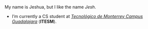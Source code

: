 <!--
**J35HN/J35HN** is a ✨ _special_ ✨ repository because its `README.md` (this file) appears on your GitHub profile.

Here are some ideas to get you started:

- 🔭 I’m currently working on ...
- 🌱 I’m currently learning ...
- 👯 I’m looking to collaborate on ...
- 🤔 I’m looking for help with ...
- 💬 Ask me about ...
- 📫 How to reach me: ...
- 😄 Pronouns: ...
- ⚡ Fun fact: ...
-->
<!--![banner](https://user-images.githubusercontent.com/72514826/224431446-60496e02-1863-43a6-ae85-b19b5c1d984d.png)-->

<!--
<div align="center">
 <a href = "https://www.linkedin.com/in/jeshuanavaavila/"> <strong><sub><i> LinkedIn </i></sub></strong> </a>
 <a href = "https://www.instagram.com/yllaertontubhsej/"> <strong><sub><i> Instagram </i></sub></strong> </a>
</div>
(Under construction 🚧)

## 👋 Welcome to my world! 
_I like the name Jesh, and this is basically my resume/portfolio._
* I’m currently a CS student at [_Tecnológico de Monterrey Campus Guadalajara_](https://tec.mx/en) (**ITESM**). 
* Intern @ [Amber Studios México](https://amberstudio.com/location-guadalajara); working on a **Roblox project**.
* Memeber of the [iGEM](https://igem.org/) [Neotech-e](https://www.instagram.com/igemtec_gdl/) student group in the division **[Wiki](https://2023.igem.wiki/tecmonterreygdl/) Core**.
* Ex-[International Peer Mentor](https://github.com/J35HN/J35HN/blob/main/experiences/International_Peer.md) at Campus (**ITESM**).

## ✨ About Me
* I _love_ **team & project management** and viewing how a company **organizes a project** (tools, documents, content, etc). 
* I have experience in **C++**, **Python**, **Lua (Roblox)** and **C#**. 
* Tools that I use: **Github**, **VS Code**, **Discord**, **Drive**, and others...

## 🚩 Experience 
### Volunteering
* [Campamento Tortuguero Sayulita](https://github.com/J35HN/J35HN/blob/main/experiences/Campamento_Tortuguero.md).
* [Mundo Daki](https://github.com/J35HN/J35HN/blob/main/experiences/Mundo-Daki.md).
* [FMMP](https://github.com/J35HN/J35HN/blob/main/experiences/FMMP.md).
* [MAZ](https://github.com/J35HN/J35HN/blob/main/experiences/MAZ.md).

### Hackathon(s) 
* HackMTY 2022. 


## 🎨Apart from CS
What I love about this world are the experiences it can offer. And I enjoy life through [books](https://github.com/J35HN/J35HN/blob/main/books/book_record.md), art, [music](https://open.spotify.com/user/zcarlsn5bxslhx81ksavsnekv?si=491b73fe330f456c), food, and [video games](https://steamcommunity.com/id/pigihunter/). 
* I’m currently reading:
  * Atomic Habits.
--->

My name is Jeshua, but I like the name _Jesh_.
* I’m currently a CS student at [_Tecnológico de Monterrey Campus Guadalajara_](https://tec.mx/en) (**ITESM**). 